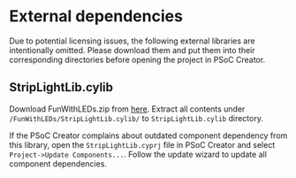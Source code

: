 # External dependencies

Due to potential licensing issues, the following external libraries are intentionally omitted. Please download them and put them into their corresponding directories before opening the project in PSoC Creator.

## StripLightLib.cylib

Download FunWithLEDs.zip from [here](https://community.cypress.com/thread/16543). Extract all contents under `/FunWithLEDs/StripLightLib.cylib/` to `StripLightLib.cylib` directory.

If the PSoC Creator complains about outdated component dependency from this library, open the `StripLightLib.cyprj` file in PSoC Creator and select `Project->Update Components...`. Follow the update wizard to update all component dependencies.
